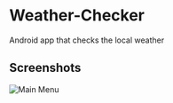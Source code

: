 # Weather-Checker
Android app that checks the local weather

## Screenshots
<img src="https://cdn.discordapp.com/attachments/332614095410954250/618308605699031040/unknown.png" title="Main Menu">

